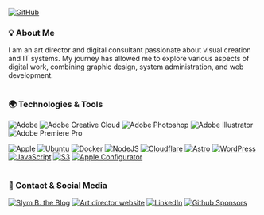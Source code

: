 <div align="left">
  
[![GitHub](https://img.shields.io/badge/GitHub-slymb-181717?logo=github)](https://github.com/slymb) 

### 💡 About Me
I am an art director and digital consultant passionate about visual creation and IT systems. My journey has allowed me to explore various aspects of digital work, combining graphic design, system administration, and web development.

#

### 🌍 Technologies & Tools

![Adobe](https://img.shields.io/badge/Adobe-%23FF0000.svg?logo=adobe&logoColor=white)
![Adobe Creative Cloud](https://img.shields.io/badge/Adobe%20Creative%20Cloud-DA1F26.svg?logo=Adobe%20Creative%20Cloud&logoColor=white)
![Adobe Photoshop](https://img.shields.io/badge/Adobe%20Photoshop-%2331A8FF.svg?logo=adobephotoshop&logoColor=white)
![Adobe Illustrator](https://img.shields.io/badge/Adobe%20Illustrator-%23FF9A00.svg?logo=adobeillustrator&logoColor=white)
![Adobe Premiere Pro](https://img.shields.io/badge/Adobe%20Premiere%20Pro-9999FF.svg?logo=Adobe%20Premiere%20Pro&logoColor=white)

[![Apple](https://img.shields.io/badge/macOS-%23000000.svg?logo=apple&logoColor=white)](https://github.com/APPLE)
[![Ubuntu](https://img.shields.io/badge/Ubuntu-E95420?logo=ubuntu&logoColor=white)](https://github.com/ubuntu)
[![Docker](https://img.shields.io/badge/docker-%230db7ed.svg?logo=docker&logoColor=white)](https://github.com/docker)
[![NodeJS](https://img.shields.io/badge/Node.js-6DA55F?logo=node.js&logoColor=white)](https://github.com/nodejs/node)
[![Cloudflare](https://img.shields.io/badge/Cloudflare-F38020?logo=Cloudflare&logoColor=white)](https://github.com/cloudflare)
[![Astro](https://img.shields.io/badge/Astro-BC52EE?logo=astro&logoColor=fff)](https://astro.build)
[![WordPress](https://img.shields.io/badge/WordPress-%23117AC9.svg?logo=WordPress&logoColor=white)](https://github.com/wordpress)
[![JavaScript](https://img.shields.io/badge/javascript-%23323330.svg?logo=javascript&logoColor=%23F7DF1E)](https://github.com/topics/javascript)
[![S3](https://img.shields.io/badge/S3-%23FF9900.svg?logo=amazon-web-services&logoColor=white)](#)
[![Apple Configurator](https://img.shields.io/badge/Configurator_2-9933CC?&logo=apple&logoColor=white)](#)

#

### 🔗 Contact & Social Media
[![Slym B. the Blog](https://img.shields.io/badge/🌐_My_Blog-grey?logo=network)](https://slymn.net)
[![Art director website](https://img.shields.io/badge/🌐_Art_director_website-grey?logo=network)](https://artdirector.fr/)
[![LinkedIn](https://custom-icon-badges.demolab.com/badge/LinkedIn-0A66C2?logo=linkedin-white&logoColor=fff)](https://www.linkedin.com/company/slym-art-director/)
[![Github Sponsors](https://img.shields.io/badge/GitHub%20Sponsors-30363D?&logo=GitHub-Sponsors&logoColor=EA4AAA)](https://github.com/sponsors/slymb)
